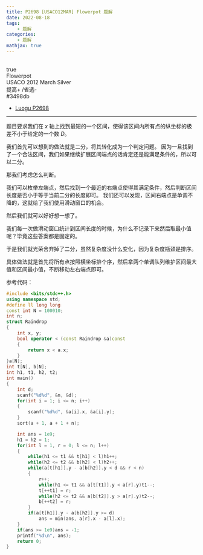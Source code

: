 ```yaml
---
title: P2698 [USACO12MAR] Flowerpot 题解
date: 2022-08-18
tags:
	- 题解
categories:
	- 题解
mathjax: true
---
```

<br>
<!-- more -->
<div id="problem-card-vis">true</div>
<div id="problem-info-name">Flowerpot</div>
<div id="problem-info-from">USACO 2012 March Silver</div>
<div id="problem-info-difficulty">提高+ /省选-</div>
<div id="problem-info-color">#3498db</div>
<div id="problem-info-submit"><ul><li><a href="https://www.luogu.com.cn/problem/P2698">Luogu P2698</a></li></ul></div>

----

题目要求我们在 $x$ 轴上找到最短的一个区间，使得该区间内所有点的纵坐标的极差不小于给定的一个数 $D$。

我们首先可以想到的做法就是二分，将其转化成为一个判定问题。
因为一旦找到了一个合法区间，我们如果继续扩展区间端点的话肯定还是能满足条件的，所以可以二分。

那我们考虑怎么判断。

我们可以枚举左端点，然后找到一个最近的右端点使得其满足条件，然后判断区间长度是否小于等于当前二分的长度即可。
我们还可以发现，区间右端点是单调不降的，这就给了我们使用滑动窗口的机会。

然后我们就可以好好想一想了。

我们每一次做滑动窗口统计到区间长度的时候，为什么不记录下来然后取最小值呢？毕竟这些答案都是固定的。

于是我们就光荣舍弃掉了二分，虽然复杂度没什么变化，因为复杂度瓶颈是排序。

具体做法就是首先将所有点按照横坐标排个序，然后拿两个单调队列维护区间最大值和区间最小值，不断移动左右端点即可。

参考代码：

``` cpp
#include <bits/stdc++.h>
using namespace std;
#define ll long long
const int N = 100010;
int n;
struct Raindrop
{
	int x, y;
	bool operator < (const Raindrop &a)const
	{
		return x < a.x;
	}
}a[N];
int t[N], b[N];
int h1, t1, h2, t2;
int main()
{
	int d;
	scanf("%d%d", &n, &d);
	for(int i = 1; i <= n; i++)
	{
		scanf("%d%d", &a[i].x, &a[i].y);
	}
	sort(a + 1, a + 1 + n);

	int ans = 1e9;
	h1 = h2 = 1;
	for(int l = 1, r = 0; l <= n; l++)
	{
		while(h1 <= t1 && t[h1] < l)h1++;
		while(h2 <= t2 && b[h2] < l)h2++;
		while(a[t[h1]].y - a[b[h2]].y < d && r < n)
		{
			r++;
			while(h1 <= t1 && a[t[t1]].y < a[r].y)t1--;
			t[++t1] = r;
			while(h2 <= t2 && a[b[t2]].y > a[r].y)t2--;
			b[++t2] = r;
		}
		if(a[t[h1]].y - a[b[h2]].y >= d)
			ans = min(ans, a[r].x - a[l].x);
	}
	if(ans >= 1e9)ans = -1;
	printf("%d\n", ans);
	return 0;
}
```

